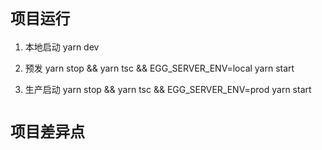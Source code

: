 # `项目运行`

1. 本地启动
   yarn dev

2. 预发
   yarn stop && yarn tsc && EGG_SERVER_ENV=local yarn start

3. 生产启动
   yarn stop && yarn tsc && EGG_SERVER_ENV=prod yarn start

# `项目差异点`
